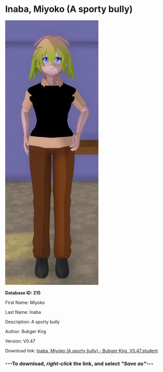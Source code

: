 # Inaba, Miyoko (A sporty bully)

<img src="https://raw.githubusercontent.com/Arbiter1223/Daigaku-Gurashi-Custom-Students/master/Students/Files/Inaba%2C%20Miyoko%20(A%20sporty%20bully).png" title="Inaba, Miyoko (A sporty bully) - Bubger Kirg, V0.47">

**Database ID: 215**

First Name: Miyoko

Last Name: Inaba

Description: A sporty bully

Author: Bubger Kirg

Version: V0.47

Download link: <a href="https://raw.githubusercontent.com/Arbiter1223/Daigaku-Gurashi-Custom-Students/master/Students/Files/Inaba%2C%20Miyoko%20(A%20sporty%20bully)%20-%20Bubger%20Kirg%2C%20V0.47.student">Inaba, Miyoko (A sporty bully) - Bubger Kirg, V0.47.student</a>

### ---**To download, _right-click_ the link, and select _"Save as"_**---
